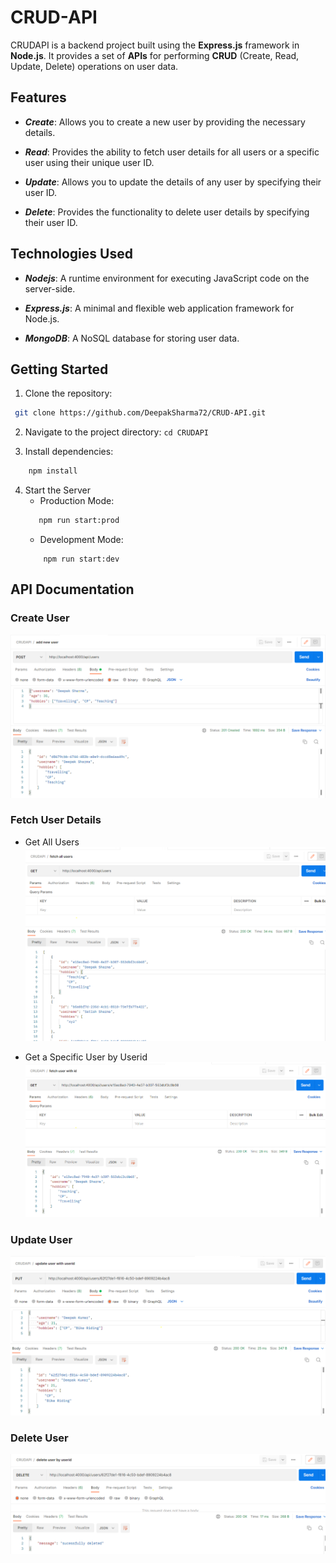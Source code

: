 # CRUD-API
CRUDAPI is a backend project built using the **Express.js** framework in **Node.js**. It provides a set of **APIs** for performing **CRUD** (Create, Read, Update, Delete) operations on user data.


## Features
- **_Create_**: Allows you to create a new user by providing the necessary details.

- ***Read***: Provides the ability to fetch user details for all users or a specific user using their unique user ID.

- ***Update***: Allows you to update the details of any user by specifying their user ID.

- ***Delete***: Provides the functionality to delete user details by specifying their user ID.


## Technologies Used

- ***Nodejs***: A runtime environment for executing JavaScript code on the server-side.

- ***Express.js***: A minimal and flexible web application framework for Node.js.

- ***MongoDB***: A NoSQL database for storing user data.


## Getting Started
1. Clone the repository: 
```bash
 git clone https://github.com/DeepakSharma72/CRUD-API.git
```
2. Navigate to the project directory: `cd CRUDAPI`

3. Install dependencies: 
```bash
    npm install
```

4. Start the Server
    -  Production Mode:
    ```bash
       npm run start:prod
    ```
    - Development Mode:
    ```
        npm run start:dev
    ```


## API Documentation

### Create User
![Add new user](./assets/createuser.png)

### Fetch User Details

- Get All Users
![Fetch All user](./assets/fetchalluser.png)

- Get a Specific User by Userid
![Fetch Specific user](./assets/fetchspecificuser.png)

### Update User
![Update user](./assets/updateuser.png)

### Delete User
![Fetch Specific user](./assets/deleteuser.png)











